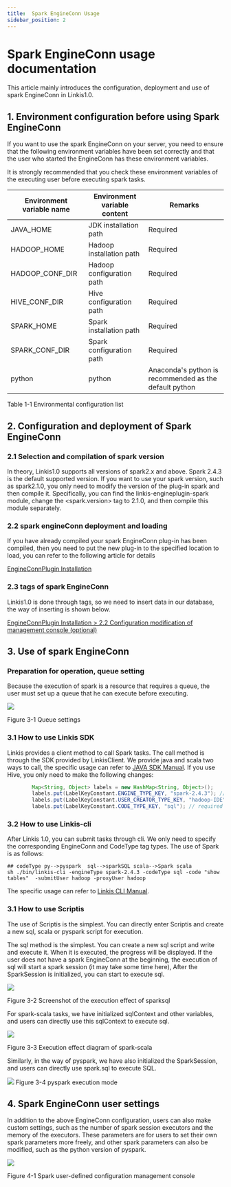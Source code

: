 ```yaml
---
title:  Spark EngineConn Usage
sidebar_position: 2
---
```



# Spark EngineConn usage documentation

This article mainly introduces the configuration, deployment and use of spark EngineConn in Linkis1.0.

## 1. Environment configuration before using Spark EngineConn

If you want to use the spark EngineConn on your server, you need to ensure that the following environment variables have been set correctly and that the user who started the EngineConn has these environment variables.

It is strongly recommended that you check these environment variables of the executing user before executing spark tasks.

| Environment variable name | Environment variable content | Remarks |
|---------------------------|------------------------------|------|
| JAVA_HOME | JDK installation path | Required |
| HADOOP_HOME | Hadoop installation path | Required |
| HADOOP_CONF_DIR | Hadoop configuration path | Required |
| HIVE\_CONF_DIR | Hive configuration path | Required |
| SPARK_HOME | Spark installation path | Required |
| SPARK_CONF_DIR | Spark configuration path | Required |
| python | python | Anaconda's python is recommended as the default python |

Table 1-1 Environmental configuration list

## 2. Configuration and deployment of Spark EngineConn

### 2.1 Selection and compilation of spark version

In theory, Linkis1.0 supports all versions of spark2.x and above. Spark 2.4.3 is the default supported version. If you want to use your spark version, such as spark2.1.0, you only need to modify the version of the plug-in spark and then compile it. Specifically, you can find the linkis-engineplugin-spark module, change the \<spark.version\> tag to 2.1.0, and then compile this module separately.

### 2.2 spark engineConn deployment and loading

If you have already compiled your spark EngineConn plug-in has been compiled, then you need to put the new plug-in to the specified location to load, you can refer to the following article for details

[EngineConnPlugin Installation](deployment/engine_conn_plugin_installation.md) 

### 2.3 tags of spark EngineConn

Linkis1.0 is done through tags, so we need to insert data in our database, the way of inserting is shown below.

[EngineConnPlugin Installation > 2.2 Configuration modification of management console (optional)](deployment/engine_conn_plugin_installation.md) 

## 3. Use of spark EngineConn

### Preparation for operation, queue setting

Because the execution of spark is a resource that requires a queue, the user must set up a queue that he can execute before executing.

![](/Images/EngineUsage/queue-set.png)

Figure 3-1 Queue settings

### 3.1 How to use Linkis SDK

Linkis  provides a client method to call Spark tasks. The call method is through the SDK provided by LinkisClient. We provide java and scala two ways to call, the specific usage can refer to [JAVA SDK Manual](user_guide/sdk_manual.md).
If you use Hive, you only need to make the following changes:
```java
        Map<String, Object> labels = new HashMap<String, Object>();
        labels.put(LabelKeyConstant.ENGINE_TYPE_KEY, "spark-2.4.3"); // required engineType Label
        labels.put(LabelKeyConstant.USER_CREATOR_TYPE_KEY, "hadoop-IDE");// required execute user and creator
        labels.put(LabelKeyConstant.CODE_TYPE_KEY, "sql"); // required codeType
```

### 3.2 How to use Linkis-cli

After Linkis 1.0, you can submit tasks through cli. We only need to specify the corresponding EngineConn and CodeType tag types. The use of Spark is as follows:
```shell
## codeType py-->pyspark  sql-->sparkSQL scala-->Spark scala
sh ./bin/linkis-cli -engineType spark-2.4.3 -codeType sql -code "show tables"  -submitUser hadoop -proxyUser hadoop
```
The specific usage can refer to [Linkis CLI Manual](user_guide/linkiscli_manual.md).


### 3.1 How to use Scriptis

The use of Scriptis is the simplest. You can directly enter Scriptis and create a new sql, scala or pyspark script for execution.

The sql method is the simplest. You can create a new sql script and write and execute it. When it is executed, the progress will be displayed. If the user does not have a spark EngineConn at the beginning, the execution of sql will start a spark session (it may take some time here),
After the SparkSession is initialized, you can start to execute sql.

![](/Images/EngineUsage/sparksql-run.png)

Figure 3-2 Screenshot of the execution effect of sparksql

For spark-scala tasks, we have initialized sqlContext and other variables, and users can directly use this sqlContext to execute sql.

![](/Images/EngineUsage/scala-run.png)

Figure 3-3 Execution effect diagram of spark-scala

Similarly, in the way of pyspark, we have also initialized the SparkSession, and users can directly use spark.sql to execute SQL.

![](/Images/EngineUsage/pyspakr-run.png)
Figure 3-4 pyspark execution mode

## 4. Spark EngineConn user settings

In addition to the above EngineConn configuration, users can also make custom settings, such as the number of spark session executors and the memory of the executors. These parameters are for users to set their own spark parameters more freely, and other spark parameters can also be modified, such as the python version of pyspark.

![](/Images/EngineUsage/spark-conf.png)

Figure 4-1 Spark user-defined configuration management console
